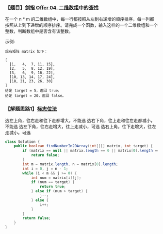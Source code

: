 ### 【题目】[剑指 Offer 04. 二维数组中的查找](https://leetcode-cn.com/problems/er-wei-shu-zu-zhong-de-cha-zhao-lcof/)
在一个 n * m 的二维数组中，每一行都按照从左到右递增的顺序排序，每一列都按照从上到下递增的顺序排序。请完成一个函数，输入这样的一个二维数组和一个整数，判断数组中是否含有该整数。

示例:

	现有矩阵 matrix 如下：
	
	[
	  [1,   4,  7, 11, 15],
	  [2,   5,  8, 12, 19],
	  [3,   6,  9, 16, 22],
	  [10, 13, 14, 17, 24],
	  [18, 21, 23, 26, 30]
	]
	给定 target = 5，返回 true。
	给定 target = 20，返回 false。

### 【解题思路1】[标志位法](https://leetcode-cn.com/problems/er-wei-shu-zu-zhong-de-cha-zhao-lcof/solution/mian-shi-ti-04-er-wei-shu-zu-zhong-de-cha-zhao-b-3/)
选左上角，往右走和往下走都增大，不能选
选右下角，往上走和往左走都减小，不能选
选左下角，往右走增大，往上走减小，可选
选右上角，往下走增大，往左走减小，可选

```java
class Solution {
    public boolean findNumberIn2DArray(int[][] matrix, int target) {
        if (matrix == null || matrix.length == 0 || matrix[0].length == 0) {
            return false;
        }
        int m = matrix.length, n = matrix[0].length;
        int i = 0, j = n - 1;
        while (i < m && j >= 0) {
            int num = matrix[i][j];
            if (num == target) {
                return true;
            } else if (num > target) {
                j--;
            } else {
                i++;
            }
        }
        return false;
    }
}
```